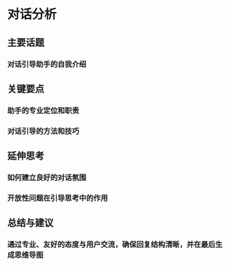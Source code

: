 # 对话分析
## 主要话题
### 对话引导助手的自我介绍
## 关键要点
### 助手的专业定位和职责
### 对话引导的方法和技巧
## 延伸思考
### 如何建立良好的对话氛围
### 开放性问题在引导思考中的作用
## 总结与建议
### 通过专业、友好的态度与用户交流，确保回复结构清晰，并在最后生成思维导图